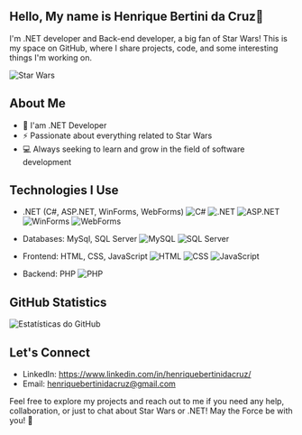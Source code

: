 ## Hello, My name is Henrique Bertini da Cruz👋

I'm .NET developer and Back-end developer, a big fan of Star Wars! This is my space on GitHub, where I share projects, code, and some interesting things I'm working on.

![Star Wars](https://media.giphy.com/media/v1.Y2lkPTc5MGI3NjExYzlwNGV3MWxseG1wdXpzcnJoMzQ4dWUxMWF3dW5xMHB5c3dhN3htYyZlcD12MV9pbnRlcm5hbF9naWZfYnlfaWQmY3Q9Zw/jd6TVgsph6w7e/giphy.gif)

## About Me

- 🚀 I'am .NET Developer
- ⚡ Passionate about everything related to Star Wars
- 💻 Always seeking to learn and grow in the field of software development

## Technologies I Use

- .NET (C#, ASP.NET, WinForms, WebForms)
  ![C#](https://img.shields.io/badge/C%23-239120?style=for-the-badge&logo=c-sharp&logoColor=white)
  ![.NET](https://img.shields.io/badge/.NET-5C2D91?style=for-the-badge&logo=.net&logoColor=white)
  ![ASP.NET](https://img.shields.io/badge/ASP.NET-5C2D91?style=for-the-badge&logo=.net&logoColor=white)
  ![WinForms](https://img.shields.io/badge/WinForms-5C2D91?style=for-the-badge&logo=.net&logoColor=white)
  ![WebForms](https://img.shields.io/badge/WebForms-5C2D91?style=for-the-badge&logo=.net&logoColor=white)

- Databases: MySql, SQL Server
  ![MySQL](https://img.shields.io/badge/MySQL-4479A1?style=for-the-badge&logo=mysql&logoColor=white)
  ![SQL Server](https://img.shields.io/badge/SQL_Server-CC2927?style=for-the-badge&logo=microsoft-sql-server&logoColor=white)

- Frontend: HTML, CSS, JavaScript
  ![HTML](https://img.shields.io/badge/HTML5-E34F26?style=for-the-badge&logo=html5&logoColor=white)
  ![CSS](https://img.shields.io/badge/CSS3-1572B6?style=for-the-badge&logo=css3&logoColor=white)
  ![JavaScript](https://img.shields.io/badge/JavaScript-F7DF1E?style=for-the-badge&logo=javascript&logoColor=black)

- Backend: PHP
  ![PHP](https://img.shields.io/badge/PHP-777BB4?style=for-the-badge&logo=php&logoColor=white)


## GitHub Statistics

![Estatísticas do GitHub](https://github-readme-stats.vercel.app/api?username=henriquebertinidacruz&show_icons=true)

## Let's Connect

- LinkedIn: https://www.linkedin.com/in/henriquebertinidacruz/
- Email: henriquebertinidacruz@gmail.com

Feel free to explore my projects and reach out to me if you need any help, collaboration, or just to chat about Star Wars or .NET! May the Force be with you! 🌌
